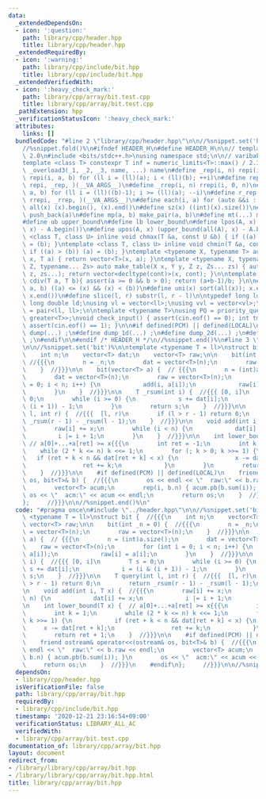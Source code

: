 ```yaml
---
data:
  _extendedDependsOn:
  - icon: ':question:'
    path: library/cpp/header.hpp
    title: library/cpp/header.hpp
  _extendedRequiredBy:
  - icon: ':warning:'
    path: library/cpp/include/bit.hpp
    title: library/cpp/include/bit.hpp
  _extendedVerifiedWith:
  - icon: ':heavy_check_mark:'
    path: library/cpp/array/bit.test.cpp
    title: library/cpp/array/bit.test.cpp
  _pathExtension: hpp
  _verificationStatusIcon: ':heavy_check_mark:'
  attributes:
    links: []
  bundledCode: "#line 2 \"library/cpp/header.hpp\"\n\n//%snippet.set('header')%\n\
    //%snippet.fold()%\n#ifndef HEADER_H\n#define HEADER_H\n\n// template version\
    \ 2.0\n#include <bits/stdc++.h>\nusing namespace std;\n\n// varibable settings\n\
    template <class T> constexpr T inf = numeric_limits<T>::max() / 2.1;\n\n#define\
    \ _overload3(_1, _2, _3, name, ...) name\n#define _rep(i, n) repi(i, 0, n)\n#define\
    \ repi(i, a, b) for (ll i = (ll)(a); i < (ll)(b); ++i)\n#define rep(...) _overload3(__VA_ARGS__,\
    \ repi, _rep, )(__VA_ARGS__)\n#define _rrep(i, n) rrepi(i, 0, n)\n#define rrepi(i,\
    \ a, b) for (ll i = (ll)((b)-1); i >= (ll)(a); --i)\n#define r_rep(...) _overload3(__VA_ARGS__,\
    \ rrepi, _rrep, )(__VA_ARGS__)\n#define each(i, a) for (auto &&i : a)\n#define\
    \ all(x) (x).begin(), (x).end()\n#define sz(x) ((int)(x).size())\n#define pb(a)\
    \ push_back(a)\n#define mp(a, b) make_pair(a, b)\n#define mt(...) make_tuple(__VA_ARGS__)\n\
    #define ub upper_bound\n#define lb lower_bound\n#define lpos(A, x) (lower_bound(all(A),\
    \ x) - A.begin())\n#define upos(A, x) (upper_bound(all(A), x) - A.begin())\ntemplate\
    \ <class T, class U> inline void chmax(T &a, const U &b) { if ((a) < (b)) (a)\
    \ = (b); }\ntemplate <class T, class U> inline void chmin(T &a, const U &b) {\
    \ if ((a) > (b)) (a) = (b); }\ntemplate <typename X, typename T> auto make_table(X\
    \ x, T a) { return vector<T>(x, a); }\ntemplate <typename X, typename Y, typename\
    \ Z, typename... Zs> auto make_table(X x, Y y, Z z, Zs... zs) { auto cont = make_table(y,\
    \ z, zs...); return vector<decltype(cont)>(x, cont); }\n\ntemplate <class T> T\
    \ cdiv(T a, T b){ assert(a >= 0 && b > 0); return (a+b-1)/b; }\n\n#define is_in(x,\
    \ a, b) ((a) <= (x) && (x) < (b))\n#define uni(x) sort(all(x)); x.erase(unique(all(x)),\
    \ x.end())\n#define slice(l, r) substr(l, r - l)\n\ntypedef long long ll;\ntypedef\
    \ long double ld;\nusing vl = vector<ll>;\nusing vvl = vector<vl>;\nusing pll\
    \ = pair<ll, ll>;\n\ntemplate <typename T>\nusing PQ = priority_queue<T, vector<T>,\
    \ greater<T>>;\nvoid check_input() { assert(cin.eof() == 0); int tmp; cin >> tmp;\
    \ assert(cin.eof() == 1); }\n\n#if defined(PCM) || defined(LOCAL)\n#else\n#define\
    \ dump(...) ;\n#define dump_1d(...) ;\n#define dump_2d(...) ;\n#define cerrendl\
    \ ;\n#endif\n\n#endif /* HEADER_H */\n//%snippet.end()%\n#line 3 \"library/cpp/array/bit.hpp\"\
    \n\n//%snippet.set('bit')%\n\ntemplate <typename T = ll>\nstruct bit {  //{{{\n\
    \    int n;\n    vector<T> dat;\n    vector<T> raw;\n\n    bit(int _n = 0) { \
    \ //{{{\n        n = _n;\n        dat = vector<T>(n);\n        raw = vector<T>(n);\n\
    \    }  //}}}\n\n    bit(vector<T> a) {  // {{{\n        n = (int)a.size();\n\
    \        dat = vector<T>(n);\n        raw = vector<T>(n);\n        for (int i\
    \ = 0; i < n; i++) {\n            add(i, a[i]);\n            raw[i] = a[i];\n\
    \        }\n    }  //}}}\n\n    T _rsum(int i) {  //{{{ [0, i]\n        T s =\
    \ 0;\n        while (i >= 0) {\n            s += dat[i];\n            i = (i &\
    \ (i + 1)) - 1;\n        }\n        return s;\n    }  //}}}\n\n    T query(int\
    \ l, int r) {  //{{{  [l, r)\n        if (l > r - 1) return 0;\n        return\
    \ _rsum(r - 1) - _rsum(l - 1);\n    }  //}}}\n\n    void add(int i, T x) {  //{{{\n\
    \        raw[i] += x;\n        while (i < n) {\n            dat[i] += x;\n   \
    \         i |= i + 1;\n        }\n    }  //}}}\n\n    int lower_bound(T x) { \
    \ // a[0]+...+a[ret] >= x{{{\n        int ret = -1;\n        int k = 1;\n    \
    \    while (2 * k <= n) k <<= 1;\n        for (; k > 0; k >>= 1) {\n         \
    \   if (ret + k < n && dat[ret + k] < x) {\n                x -= dat[ret + k];\n\
    \                ret += k;\n            }\n        }\n        return ret + 1;\n\
    \    }  //}}}\n\n    #if defined(PCM) || defined(LOCAL)\n    friend ostream& operator<<(ostream&\
    \ os, bit<T>& b) {  //{{{\n        os << endl << \"  raw:\" << b.raw << endl;\n\
    \        vector<T> acum;\n        rep(i, b.n) { acum.pb(b.sum(i)); }\n       \
    \ os << \"  acm:\" << acum << endl;\n        return os;\n    }  //}}}\n    #endif\n\
    };     //}}}\n\n//%snippet.end()%\n"
  code: "#pragma once\n#include \"../header.hpp\"\n\n//%snippet.set('bit')%\n\ntemplate\
    \ <typename T = ll>\nstruct bit {  //{{{\n    int n;\n    vector<T> dat;\n   \
    \ vector<T> raw;\n\n    bit(int _n = 0) {  //{{{\n        n = _n;\n        dat\
    \ = vector<T>(n);\n        raw = vector<T>(n);\n    }  //}}}\n\n    bit(vector<T>\
    \ a) {  // {{{\n        n = (int)a.size();\n        dat = vector<T>(n);\n    \
    \    raw = vector<T>(n);\n        for (int i = 0; i < n; i++) {\n            add(i,\
    \ a[i]);\n            raw[i] = a[i];\n        }\n    }  //}}}\n\n    T _rsum(int\
    \ i) {  //{{{ [0, i]\n        T s = 0;\n        while (i >= 0) {\n           \
    \ s += dat[i];\n            i = (i & (i + 1)) - 1;\n        }\n        return\
    \ s;\n    }  //}}}\n\n    T query(int l, int r) {  //{{{  [l, r)\n        if (l\
    \ > r - 1) return 0;\n        return _rsum(r - 1) - _rsum(l - 1);\n    }  //}}}\n\
    \n    void add(int i, T x) {  //{{{\n        raw[i] += x;\n        while (i <\
    \ n) {\n            dat[i] += x;\n            i |= i + 1;\n        }\n    }  //}}}\n\
    \n    int lower_bound(T x) {  // a[0]+...+a[ret] >= x{{{\n        int ret = -1;\n\
    \        int k = 1;\n        while (2 * k <= n) k <<= 1;\n        for (; k > 0;\
    \ k >>= 1) {\n            if (ret + k < n && dat[ret + k] < x) {\n           \
    \     x -= dat[ret + k];\n                ret += k;\n            }\n        }\n\
    \        return ret + 1;\n    }  //}}}\n\n    #if defined(PCM) || defined(LOCAL)\n\
    \    friend ostream& operator<<(ostream& os, bit<T>& b) {  //{{{\n        os <<\
    \ endl << \"  raw:\" << b.raw << endl;\n        vector<T> acum;\n        rep(i,\
    \ b.n) { acum.pb(b.sum(i)); }\n        os << \"  acm:\" << acum << endl;\n   \
    \     return os;\n    }  //}}}\n    #endif\n};     //}}}\n\n//%snippet.end()%\n"
  dependsOn:
  - library/cpp/header.hpp
  isVerificationFile: false
  path: library/cpp/array/bit.hpp
  requiredBy:
  - library/cpp/include/bit.hpp
  timestamp: '2020-12-21 23:16:54+09:00'
  verificationStatus: LIBRARY_ALL_AC
  verifiedWith:
  - library/cpp/array/bit.test.cpp
documentation_of: library/cpp/array/bit.hpp
layout: document
redirect_from:
- /library/library/cpp/array/bit.hpp
- /library/library/cpp/array/bit.hpp.html
title: library/cpp/array/bit.hpp
---
```

